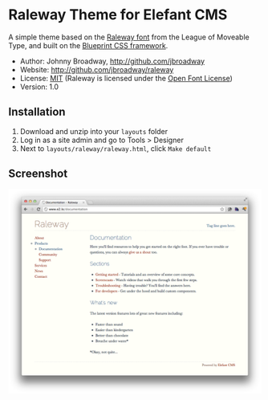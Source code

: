 # Raleway Theme for Elefant CMS

A simple theme based on the [Raleway font](http://www.theleagueofmoveabletype.com/raleway)
from the League of Moveable Type, and built on the [Blueprint CSS framework](http://www.blueprintcss.org/).

* Author: Johnny Broadway, http://github.com/jbroadway
* Website: http://github.com/jbroadway/raleway
* License: [MIT](http://www.opensource.org/licenses/mit-license.php) (Raleway is licensed under the [Open Font License](http://scripts.sil.org/cms/scripts/page.php?site_id=nrsi&id=OFL))
* Version: 1.0

## Installation

1. Download and unzip into your `layouts` folder
2. Log in as a site admin and go to Tools > Designer
3. Next to `layouts/raleway/raleway.html`, click `Make default`

## Screenshot

![](http://github.com/jbroadway/raleway/raw/master/screenshot.png)
